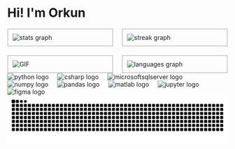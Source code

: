 <h1 align="left">Hi! I'm Orkun</h1>
<div align="left">
  <!-- First row with GitHub Stats and Streak Stats -->
  <div style="display: grid; grid-template-columns: repeat(2, 1fr); grid-gap: 20px; margin-bottom: 20px;">
    <!-- GitHub Stats -->
    <div style="border: 2px solid #ccc; padding: 10px;">
      <img src="https://github-readme-stats.vercel.app/api?username=orkunaktas&hide_title=false&hide_rank=false&show_icons=false&include_all_commits=true&count_private=true&disable_animations=false&theme=dark&locale=en&hide_border=false&custom_title=GitHub%20Stats" width="100%" alt="stats graph" />
    </div>
    <!-- Streak Stats -->
    <div style="border: 2px solid #ccc; padding: 10px;">
      <img src="https://streak-stats.demolab.com?user=orkunaktas&locale=en&mode=daily&theme=dark&hide_border=false&border_radius=5" width="100%" alt="streak graph" />
    </div>
  </div>

  <!-- Second row with GIF and Languages -->
  <div style="display: grid; grid-template-columns: repeat(2, 1fr); grid-gap: 20px;">
    <!-- GIF -->
    <div style="border: 2px solid #ccc; padding: 10px;">
      <img src="https://y.yarn.co/1bf4f0a9-5ba2-46b2-91e5-ee2256bca74d_text.gif" width="100%" alt="GIF" />
    </div>
    <!-- Top Languages -->
    <div style="border: 2px solid #ccc; padding: 10px;">
      <img src="https://github-readme-stats.vercel.app/api/top-langs?username=orkunaktas&locale=en&hide_title=false&layout=compact&card_width=320&langs_count=6&theme=dark&hide_border=false" width="100%" alt="languages graph" />
    </div>
  </div>
</div>

<div align="left">
  <img src="https://cdn.jsdelivr.net/gh/devicons/devicon/icons/python/python-original.svg" height="43" alt="python logo" />
  <img width="12" />
  <img src="https://cdn.jsdelivr.net/gh/devicons/devicon/icons/csharp/csharp-original.svg" height="43" alt="csharp logo" />
  <img width="12" />
  <img src="https://cdn.jsdelivr.net/gh/devicons/devicon/icons/microsoftsqlserver/microsoftsqlserver-plain.svg" height="43" alt="microsoftsqlserver logo" />
  <img width="12" />
  <img src="https://cdn.jsdelivr.net/gh/devicons/devicon/icons/numpy/numpy-original.svg" height="43" alt="numpy logo" />
  <img width="12" />
  <img src="https://cdn.jsdelivr.net/gh/devicons/devicon/icons/pandas/pandas-original.svg" height="43" alt="pandas logo" />
  <img width="12" />
  <img src="https://cdn.jsdelivr.net/gh/devicons/devicon/icons/matlab/matlab-original.svg" height="43" alt="matlab logo" />
  <img width="12" />
  <img src="https://cdn.jsdelivr.net/gh/devicons/devicon/icons/jupyter/jupyter-original.svg" height="43" alt="jupyter logo" />
  <img width="12" />
  <img src="https://cdn.jsdelivr.net/gh/devicons/devicon/icons/figma/figma-original.svg" height="43" alt="figma logo" />
</div>

<img src="https://raw.githubusercontent.com/orkunaktas/orkunaktas/output/snake.svg" alt="Snake animation" />
